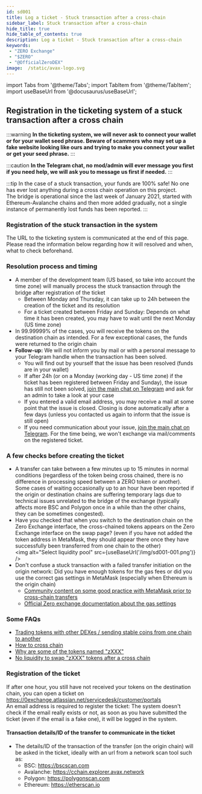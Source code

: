 ```yaml
---
id: sd001
title: Log a ticket - Stuck transaction after a cross-chain
sidebar_label: Stuck transaction after a cross-chain
hide_title: true
hide_table_of_contents: true
description: Log a ticket - Stuck transaction after a cross-chain
keywords:
 - "ZERO Exchange"
 - "$ZERO"
 - "@OfficialZeroDEX"
image:  /static/avax-logo.svg
---
```



import Tabs from '@theme/Tabs';
import TabItem from '@theme/TabItem';
import useBaseUrl from '@docusaurus/useBaseUrl';


## Registration in the ticketing system of a stuck transaction after a cross chain

:::warning
__In the ticketing system, we will never ask to connect your wallet or for your wallet seed phrase.  Beware of scammers who may set up a fake website looking like ours and trying to make you connect your wallet or get your seed phrase.__
:::

:::caution
__In the Telegram chat, no mod/admin will ever message you first if you need help, we will ask you to message us first if needed.__ 
:::

:::tip
In the case of a stuck transaction, your funds are 100% safe!  No one has ever lost anything during a cross chain operation on this project.  
The bridge is operational since the last week of January 2021, started with Ethereum-Avalanche chains and then more added gradually, not a single instance of permanently lost funds has been reported.
:::

### Registration of the stuck transaction in the system
The URL to the ticketing system is communicated at the end of this page.  
Please read the information below regarding how it will resolved and when, what to check beforehand.

### Resolution process and timing
* A member of the development team (US based, so take into account the time zone) will manually process the stuck transaction through the bridge after registration of the ticket
  * Between Monday and Thursday, it can take up to 24h between the creation of the ticket and its resolution
  * For a ticket created between Friday and Sunday: Depends on what time it has been created, you may have to wait until the next Monday (US time zone)
* In 99.99999% of the cases, you will receive the tokens on the destination chain as intended.  For a few exceptional cases, the funds were returned to the origin chain
* __Follow-up:__ We will not inform you by mail or with a personal message to your Telegram handle when the transaction has been solved.
  * You will find out by yourself that the issue has been resolved (funds are in your wallet)
  * If after 24h (or on a Monday (working day - US time zone) if the ticket has been registered between Friday and Sunday), the issue has still not been solved, [join the main chat on Telegram](https://t.me/ZeroExchangeCommunity) and ask for an admin to take a look at your case 
  * If you entered a valid email address, you may receive a mail at some point that the issue is closed.  Closing is done automatically after a few days (unless you contacted us again to inform that the issue is still open)
  * If you need communication about your issue, [join the main chat on Telegram](https://t.me/ZeroExchangeCommunity).  For the time being, we won't exchange via mail/comments on the registered ticket. 


### A few checks before creating the ticket
* A transfer can take between a few minutes up to 15 minutes in normal conditions (regardless of the token being cross chained, there is no difference in processing speed between a ZERO token or another).  
Some cases of waiting occasionally up to an hour have been reported if the origin or destination chains are suffering temporary lags due to technical issues unrelated to the bridge of the exchange (typically affects more BSC and Polygon once in a while than the other chains, they can be sometimes congested).
* Have you checked that when you switch to the destination chain on the Zero Exchange interface, the cross-chained tokens appears on the Zero Exchange interface on the swap page? (even if you have not added the token address in MetaMask, they should appear there once they have successfully been transferred from one chain to the other)  
<img alt="Select liquidity pool" src={useBaseUrl('/img/sd001-001.png')} />
* Don't confuse a stuck transaction with a failed transfer initiation on the origin network: Did you have enough tokens for the gas fees or did you use the correct gas settings in MetaMask (especially when Ethereum is the origin chain)
  * [Community content on some good practice with MetaMask prior to cross-chain transfers](https://0.masternode.io/docs/eth#cross-chain-transfers)
  * [Official Zero exchange documentation about the gas settings](https://0-exchange.gitbook.io/0-exchange-docs/pinned/transaction-fails) 

### Some FAQs
* [Trading tokens with other DEXes / sending stable coins from one chain to another](../faq/faq006.md)
* [How to cross chain](../faq/faq023.md)
* [Why are some of the tokens named "zXXX"](../faq/faq005.md)
* [No liquidity to swap "zXXX" tokens after a cross chain](../faq/faq026.md)

### Registration of the ticket
If after one hour, you still have not received your tokens on the destination chain, you can open a ticket on https://0exchange.atlassian.net/servicedesk/customer/portals  
An email address is required to register the ticket: The system doesn't check if the email really exists or not, as soon as you have submitted the ticket (even if the email is a fake one), it will be logged in the system.

#### Transaction details/ID of the transfer to communicate in the ticket
* The details/ID of the transaction of the transfer (on the origin chain) will be asked in the ticket, ideally with an url from a network scan tool such as:
  * BSC: https://bscscan.com
  * Avalanche: https://cchain.explorer.avax.network
  * Polygon: https://polygonscan.com
  * Ethereum: https://etherscan.io



